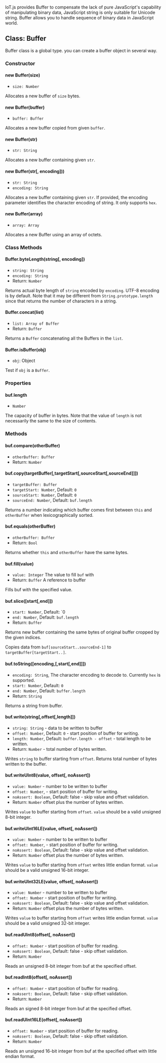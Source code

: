 IoT.js provides Buffer to compensate the lack of pure JavaScript's capability of manipulating binary data, JavaScript string is only suitable for Unicode string. Buffer allows you to handle sequence of binary data in JavaScript world.

## Class: Buffer
Buffer class is a global type. you can create a buffer object in several way.


### Constructor


#### new Buffer(size)
* `size: Number`

Allocates a new buffer of `size` bytes.


#### new Buffer(buffer)
* `buffer: Buffer`

Allocates a new buffer copied from given `buffer`.


#### new Buffer(str)
* `str: String`

Allocates a new buffer containing given `str`.


#### new Buffer(str[, encoding]))
* `str: String`
* `encoding: String`

Allocates a new buffer containing given `str`.
If provided, the encoding parameter identifies the character encoding of string.
It only supports `hex`.


#### new Buffer(array)
* `array: Array`

Allocates a new Buffer using an array of octets.


### Class Methods


#### Buffer.byteLength(string[, encoding])
* `string: String`
* `encoding: String`
* Return: `Number`

Returns actual byte length of `string` encoded by `encoding`. UTF-8 encoding is by default.
Note that it may be different from `String.prototype.length` since that returns the number of characters in a string.


#### Buffer.concat(list)
* `list: Array of Buffer`
* Return: `Buffer`

Returns a `Buffer` concatenating all the Buffers in the `list`.


#### Buffer.isBuffer(obj)
* `obj`: Object

Test if `obj` is a `Buffer`.


### Properties


#### buf.length
* `Number`

The capacity of buffer in bytes.
Note that the value of `length` is not necessarily the same to the size of contents.


### Methods


#### buf.compare(otherBuffer)
* `otherBuffer: Buffer`
* Return: `Number`


#### buf.copy(targetBuffer[,targetStart[,sourceStart[,sourceEnd]]])
* `targetBuffer: Buffer`
* `targetStart: Number`, Default: `0`
* `sourceStart: Number`, Default: `0`
* `sourceEnd: Number`, Default: `buf.length`

Returns a number indicating which buffer comes first between `this` and `otherBuffer` when lexicographically sorted.


#### buf.equals(otherBuffer)
* `otherBuffer: Buffer`
* Return: `Bool`

Returns whether `this` and `otherBuffer` have the same bytes.

#### buf.fill(value)
* `value: Integer` The value to fill `buf` with
* Return: `Buffer` A reference to buffer

Fills buf with the specified value.

#### buf.slice([start[,end]])
* `start: Number`, Default: `0
* `end: Number`, Default: `buf.length`
* Return: `Buffer`

Returns new buffer containing the same bytes of original buffer cropped by the given indices.

Copies data from `buf[sourceStart..sourceEnd-1]` to `targetBuffer[targetStart..]`.


#### buf.toString([encoding,[,start[,end]]])
* `encoding: String`, The character encoding to decode to. Currently `hex` is supported.
* `start: Number`, Default: `0`
* `end: Number`, Default: `buffer.length`
* Return: `String`

Returns a string from buffer.


#### buf.write(string[,offset[,length]])
* `string: String` - data to be written to buffer
* `offset: Number`, Default: `0` - start position of buffer for writing.
* `length: Number`, Default: `buffer.length - offset` - total length to be written.
* Return: `Number` - total number of bytes written.

Writes `string` to buffer starting from `offset`. Returns total number of bytes written to the buffer.


#### buf.writeUInt8(value, offset[, noAssert])
* `value: Number` - number to be written to buffer
* `offset: Number`, - start position of buffer for writing.
* `noAssert: Boolean`, Default: false - skip value and offset validation.
* Return: `Number` offset plus the number of bytes written.

Writes `value` to buffer starting from `offset`. `value` should be a valid unsigned 8-bit integer.


#### buf.writeUInt16LE(value, offset[, noAssert])
* `value: Number` - number to be written to buffer
* `offset: Number`, - start position of buffer for writing.
* `noAssert: Boolean`, Default: false - skip value and offset validation.
* Return: `Number` offset plus the number of bytes written.

Writes `value` to buffer starting from `offset` writes little endian format. `value` should be a valid unsigned 16-bit integer.


#### buf.writeUInt32LE(value, offset[, noAssert])
* `value: Number` - number to be written to buffer
* `offset: Number` - start position of buffer for writing.
* `noAssert: Boolean`, Default: false - skip value and offset validation.
* Return: `Number` offset plus the number of bytes written.

Writes `value` to buffer starting from `offset` writes little endian format. `value` should be a valid unsigned 32-bit integer.


#### buf.readUInt8(offset[, noAssert])
* `offset: Number` - start position of buffer for reading.
* `noAssert: Boolean`, Default: false - skip offset validation.
* Return: `Number`

Reads an unsigned 8-bit integer from buf at the specified offset.


#### buf.readInt8(offset[, noAssert])
* `offset: Number` - start position of buffer for reading.
* `noAssert: Boolean`, Default: false - skip offset validation.
* Return: `Number`

Reads an signed 8-bit integer from buf at the specified offset.


#### buf.readUInt16LE(offset[, noAssert])
* `offset: Number` - start position of buffer for reading.
* `noAssert: Boolean`, Default: false - skip offset validation.
* Return: `Number`

Reads an unsigned 16-bit integer from buf at the specified offset with little endian format.
